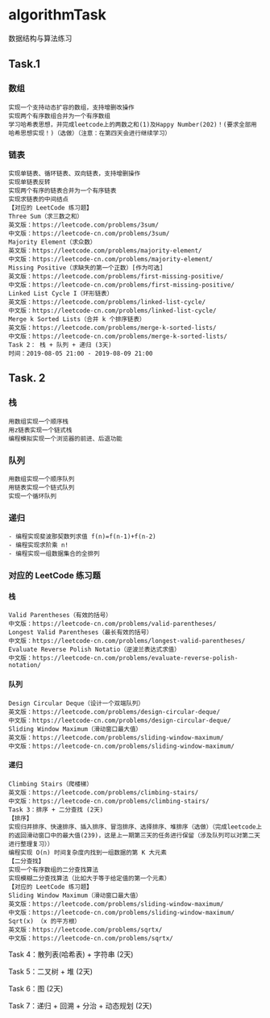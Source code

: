 # algorithmTask

数据结构与算法练习
## Task.1 
### 数组
    实现一个支持动态扩容的数组，支持增删改操作
    实现两个有序数组合并为一个有序数组
    学习哈希表思想，并完成leetcode上的两数之和(1)及Happy Number(202)！(要求全部用哈希思想实现！)（选做）（注意：在第四天会进行继续学习）

### 链表
    实现单链表、循环链表、双向链表，支持增删操作
    实现单链表反转
    实现两个有序的链表合并为一个有序链表
    实现求链表的中间结点
    【对应的 LeetCode 练习题】
    Three Sum（求三数之和）
    英文版：https://leetcode.com/problems/3sum/
    中文版：https://leetcode-cn.com/problems/3sum/
    Majority Element（求众数）
    英文版：https://leetcode.com/problems/majority-element/
    中文版：https://leetcode-cn.com/problems/majority-element/
    Missing Positive（求缺失的第一个正数）[作为可选]
    英文版：https://leetcode.com/problems/first-missing-positive/
    中文版：https://leetcode-cn.com/problems/first-missing-positive/
    Linked List Cycle I（环形链表）
    英文版：https://leetcode.com/problems/linked-list-cycle/
    中文版：https://leetcode-cn.com/problems/linked-list-cycle/
    Merge k Sorted Lists（合并 k 个排序链表）
    英文版：https://leetcode.com/problems/merge-k-sorted-lists/
    中文版：https://leetcode-cn.com/problems/merge-k-sorted-lists/
    Task 2： 栈 + 队列 + 递归 (3天)
    时间：2019-08-05 21:00 - 2019-08-09 21:00
## Task. 2
### 栈
    用数组实现一个顺序栈
    用z链表实现一个链式栈
    编程模拟实现一个浏览器的前进、后退功能
### 队列
    用数组实现一个顺序队列
    用链表实现一个链式队列
    实现一个循环队列
### 递归
    - 编程实现斐波那契数列求值 f(n)=f(n-1)+f(n-2)
    - 编程实现求阶乘 n!
    - 编程实现一组数据集合的全排列
### 对应的 LeetCode 练习题
#### 栈
    Valid Parentheses（有效的括号）
    中文版：https://leetcode-cn.com/problems/valid-parentheses/
    Longest Valid Parentheses（最长有效的括号）
    中文版：https://leetcode-cn.com/problems/longest-valid-parentheses/
    Evaluate Reverse Polish Notatio（逆波兰表达式求值）
    中文版：https://leetcode-cn.com/problems/evaluate-reverse-polish-notation/

####  队列
    Design Circular Deque（设计一个双端队列）
    英文版：https://leetcode.com/problems/design-circular-deque/
    中文版：https://leetcode-cn.com/problems/design-circular-deque/
    Sliding Window Maximum（滑动窗口最大值）
    英文版：https://leetcode.com/problems/sliding-window-maximum/
    中文版：https://leetcode-cn.com/problems/sliding-window-maximum/
####  递归
    Climbing Stairs（爬楼梯）
    英文版：https://leetcode.com/problems/climbing-stairs/
    中文版：https://leetcode-cn.com/problems/climbing-stairs/
    Task 3：排序 + 二分查找 (2天)
    【排序】
    实现归并排序、快速排序、插入排序、冒泡排序、选择排序、堆排序（选做）（完成leetcode上的返回滑动窗口中的最大值(239)，这是上一期第三天的任务进行保留（涉及队列可以对第二天进行整理复习））
    编程实现 O(n) 时间复杂度内找到一组数据的第 K 大元素
    【二分查找】
    实现一个有序数组的二分查找算法
    实现模糊二分查找算法（比如大于等于给定值的第一个元素）
    【对应的 LeetCode 练习题】
    Sliding Window Maximum（滑动窗口最大值）
    英文版：https://leetcode.com/problems/sliding-window-maximum/
    中文版：https://leetcode-cn.com/problems/sliding-window-maximum/
    Sqrt(x) （x 的平方根）
    英文版：https://leetcode.com/problems/sqrtx/
    中文版：https://leetcode-cn.com/problems/sqrtx/

Task 4：散列表(哈希表) + 字符串 (2天)


Task 5：二叉树 + 堆 (2天)


Task 6：图 (2天)


Task 7：递归 + 回溯 + 分治 + 动态规划 (2天)
